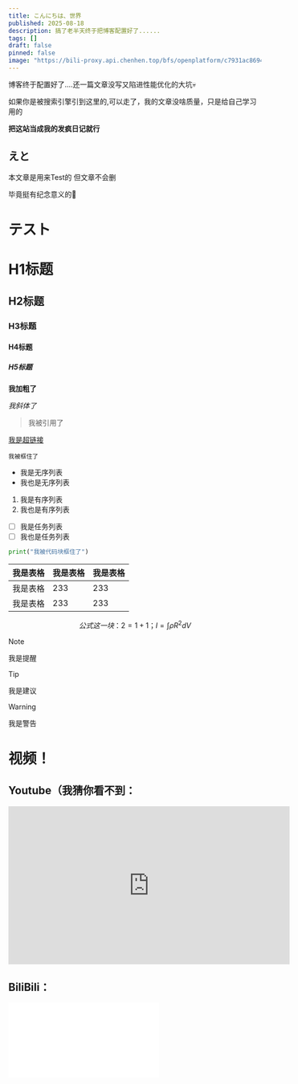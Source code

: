 ```yaml
---
title: こんにちは、世界
published: 2025-08-18
description: 搞了老半天终于把博客配置好了......
tags: []
draft: false
pinned: false
image: "https://bili-proxy.api.chenhen.top/bfs/openplatform/c7931ac8694708bc171b746e937fcc0cccd610c8.png@.webp"
---
```


<LittleXR size="300" character="takina" autoFit={true} />

博客终于配置好了....还一篇文章没写又陷进性能优化的大坑💀

如果你是被搜索引擎引到这里的,可以走了，我的文章没啥质量，只是给自己学习用的

**把这站当成我的发疯日记就行**

## えと

本文章是用来Test的   但文章不会删

毕竟挺有纪念意义的🥰

# テスト

# H1标题

## H2标题

### H3标题

#### H4标题

##### H5标题

**我加粗了**

*我斜体了*

> 我被引用了

[我是超链接](https://www.bilibili.com/video/BV1us4y167zF/)

`我被框住了`

- 我是无序列表
- 我也是无序列表

1. 我是有序列表
2. 我也是有序列表

- [ ] 我是任务列表
- [ ] 我也是任务列表

```python
print("我被代码块框住了")
```

| 我是表格 | 我是表格 | 我是表格 |
| -------- | -------- | -------- |
| 我是表格 | 233      | 233      |
| 我是表格 | 233      | 233      |

$$
公式这一块：2 = 1 + 1 ；I = \int \rho R^{2} dV
$$

> [!NOTE]
>
> 我是提醒

> [!TIP]
>
> 我是建议

> [!WARNING]
>
> 我是警告

# 视频！

## Youtube（我猜你看不到：

<iframe width="560" height="315" src="https://www.youtube.com/embed/3-kI9rDwQ8E?si=zl1yhOCm4RabconM" title="YouTube video player" frameborder="0" allow="accelerometer; autoplay; clipboard-write; encrypted-media; gyroscope; picture-in-picture; web-share" referrerpolicy="strict-origin-when-cross-origin" allowfullscreen></iframe>

## BiliBili：

<iframe src="//player.bilibili.com/player.html?isOutside=true&aid=114550502396425&bvid=BV1YfJJzVEDF&cid=30089350379&p=1&muted=1" scrolling="no" border="0" frameborder="no" framespacing="0" allowfullscreen="true"></iframe>